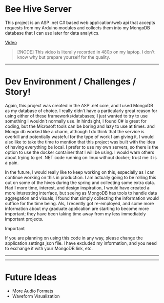 # Bee Hive Server

This project is an ASP .net C# based web application/web api that accepts requests from my Arduino modules and collects them into my MongoDB database that I can use later for data analytics. 

[Video](https://youtu.be/eRlTWCA2U4I)

>[!NODE]
>This video is literally recorded in 480p on my laptop. I don't know why but prepare yourself for the quality.
---
# Dev Environment / Challenges / Story!

Again, this project was created in the ASP .net core, and I used MongoDB as my database of choice. I really didn't have a particularly great reason for using either of these frameworks/databases; I just wanted to try to use something I wouldn't normally use. In hindsight, I found C# is great for coding, but the Microsoft tools can be boring and lazy to use at times. and Mongo db worked like a charm, although I do think that the service is overkill and potentially wasteful for the type of work I am giving it. I would also like to take the time to mention that this project was built with the idea of having everything be local. I prefer to use my own servers, so there is the option to use the docker container that I will be using. I would warn others about trying to get .NET code running on linux without docker; trust me it is a pain.

In the future, I would really like to keep working on this, especially as I can continue working on this in production. I am actually going to be rolling this out on some of the hives during the spring and collecting some extra data. Had I more time, interest, and design inspiration, I would have created a more interesting interface, but seeing as MongoDB has tools to handle data aggregation and visuals, I found that simply collecting the information would suffice for the time being. Als, I recently got re-employed, and some more information about my graduate application are starting to become more important; they have been taking time away from my less immediately important projects.

>[!important]
>If you are planning on using this code in any way, please change the application settings json file. I have excluded my information, and you need to exchange it with your MongoDB link, etc.

---

---
# Future Ideas

 - More Audio Formats
 - Waveform Visualization
